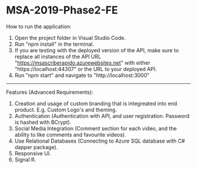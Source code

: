 # MSA-2019-Phase2-FE

How to run the application:

1. Open the project folder in Visual Studio Code.
2. Run "npm install" in the terminal.
3. If you are testing with the deployed version of the API, make sure to replace all instances of the API URL 
"https://msascriberapido.azurewebsites.net" with either "https://localhost:44307" or the URL to your deployed API.
4. Run "npm start" and navigate to "http://localhost:3000"

---
Features (Advanced Requirements):

1. Creation and usage of custom branding that is integreated into end product. E.g. Custom Logo's and theming.
2. Authentication (Authentication with API, and user registration. Password is hashed with BCrypt).
3. Social Media Integration (Comment section for each video, and the ability to like comments and favourite videos).
4. Use Relational Databases (Connecting to Azure SQL database with C# dapper package).
5. Responsive UI.
6. Signal R.

